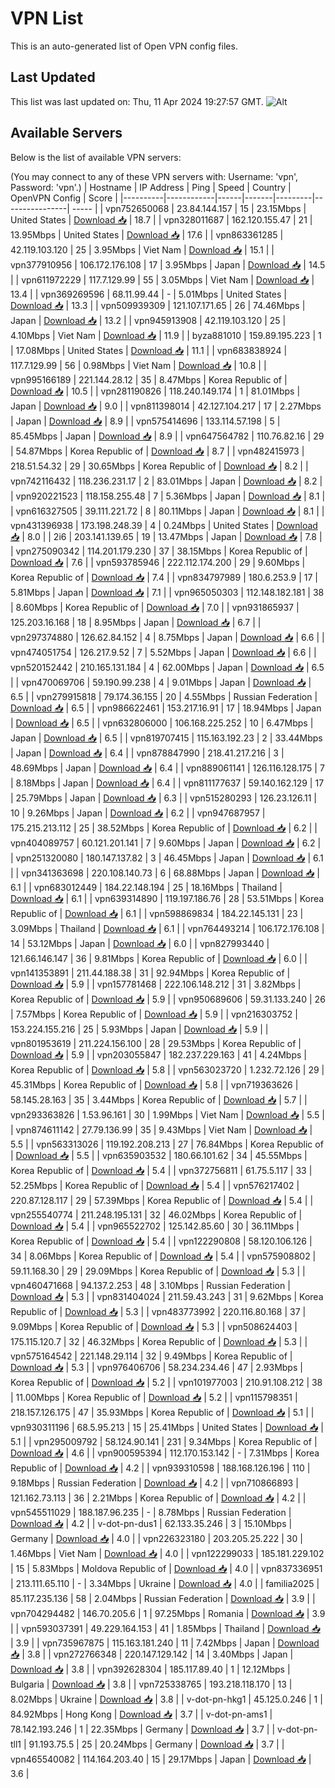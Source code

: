 # VPN List

This is an auto-generated list of Open VPN config files.

## Last Updated

This list was last updated on: Thu, 11 Apr 2024 19:27:57 GMT.
![Alt](https://repobeats.axiom.co/api/embed/186b98318ef1479477931607c1ad7d823f12451f.svg "Repobeats analytics image")

## Available Servers

Below is the list of available VPN servers:

(You may connect to any of these VPN servers with: Username: 'vpn', Password: 'vpn'.)
| Hostname | IP Address | Ping | Speed | Country | OpenVPN Config | Score |
|----------|------------|------|-------|---------|----------------| ----- |
| vpn752650068 | 23.84.144.157 | 15 | 23.15Mbps | United States | [Download 📥](./configs/server_0_US.ovpn) | 18.7 |
| vpn328011687 | 162.120.155.47 | 21 | 13.95Mbps | United States | [Download 📥](./configs/server_1_US.ovpn) | 17.6 |
| vpn863361285 | 42.119.103.120 | 25 | 3.95Mbps | Viet Nam | [Download 📥](./configs/server_2_VN.ovpn) | 15.1 |
| vpn377910956 | 106.172.176.108 | 17 | 3.95Mbps | Japan | [Download 📥](./configs/server_3_JP.ovpn) | 14.5 |
| vpn611972229 | 117.7.129.99 | 55 | 3.05Mbps | Viet Nam | [Download 📥](./configs/server_4_VN.ovpn) | 13.4 |
| vpn369269596 | 68.11.99.44 | - | 5.01Mbps | United States | [Download 📥](./configs/server_5_US.ovpn) | 13.3 |
| vpn509939309 | 121.107.171.65 | 26 | 74.46Mbps | Japan | [Download 📥](./configs/server_6_JP.ovpn) | 13.2 |
| vpn945913908 | 42.119.103.120 | 25 | 4.10Mbps | Viet Nam | [Download 📥](./configs/server_7_VN.ovpn) | 11.9 |
| byza881010 | 159.89.195.223 | 1 | 17.08Mbps | United States | [Download 📥](./configs/server_8_US.ovpn) | 11.1 |
| vpn683838924 | 117.7.129.99 | 56 | 0.98Mbps | Viet Nam | [Download 📥](./configs/server_9_VN.ovpn) | 10.8 |
| vpn995166189 | 221.144.28.12 | 35 | 8.47Mbps | Korea Republic of | [Download 📥](./configs/server_10_KR.ovpn) | 10.5 |
| vpn281190826 | 118.240.149.174 | 1 | 81.01Mbps | Japan | [Download 📥](./configs/server_11_JP.ovpn) | 9.0 |
| vpn811398014 | 42.127.104.217 | 17 | 2.27Mbps | Japan | [Download 📥](./configs/server_12_JP.ovpn) | 8.9 |
| vpn575414696 | 133.114.57.198 | 5 | 85.45Mbps | Japan | [Download 📥](./configs/server_13_JP.ovpn) | 8.9 |
| vpn647564782 | 110.76.82.16 | 29 | 54.87Mbps | Korea Republic of | [Download 📥](./configs/server_14_KR.ovpn) | 8.7 |
| vpn482415973 | 218.51.54.32 | 29 | 30.65Mbps | Korea Republic of | [Download 📥](./configs/server_15_KR.ovpn) | 8.2 |
| vpn742116432 | 118.236.231.17 | 2 | 83.01Mbps | Japan | [Download 📥](./configs/server_16_JP.ovpn) | 8.2 |
| vpn920221523 | 118.158.255.48 | 7 | 5.36Mbps | Japan | [Download 📥](./configs/server_17_JP.ovpn) | 8.1 |
| vpn616327505 | 39.111.221.72 | 8 | 80.11Mbps | Japan | [Download 📥](./configs/server_18_JP.ovpn) | 8.1 |
| vpn431396938 | 173.198.248.39 | 4 | 0.24Mbps | United States | [Download 📥](./configs/server_19_US.ovpn) | 8.0 |
| 2i6 | 203.141.139.65 | 19 | 13.47Mbps | Japan | [Download 📥](./configs/server_20_JP.ovpn) | 7.8 |
| vpn275090342 | 114.201.179.230 | 37 | 38.15Mbps | Korea Republic of | [Download 📥](./configs/server_21_KR.ovpn) | 7.6 |
| vpn593785946 | 222.112.174.200 | 29 | 9.60Mbps | Korea Republic of | [Download 📥](./configs/server_22_KR.ovpn) | 7.4 |
| vpn834797989 | 180.6.253.9 | 17 | 5.81Mbps | Japan | [Download 📥](./configs/server_23_JP.ovpn) | 7.1 |
| vpn965050303 | 112.148.182.181 | 38 | 8.60Mbps | Korea Republic of | [Download 📥](./configs/server_24_KR.ovpn) | 7.0 |
| vpn931865937 | 125.203.16.168 | 18 | 8.95Mbps | Japan | [Download 📥](./configs/server_25_JP.ovpn) | 6.7 |
| vpn297374880 | 126.62.84.152 | 4 | 8.75Mbps | Japan | [Download 📥](./configs/server_26_JP.ovpn) | 6.6 |
| vpn474051754 | 126.217.9.52 | 7 | 5.52Mbps | Japan | [Download 📥](./configs/server_27_JP.ovpn) | 6.6 |
| vpn520152442 | 210.165.131.184 | 4 | 62.00Mbps | Japan | [Download 📥](./configs/server_28_JP.ovpn) | 6.5 |
| vpn470069706 | 59.190.99.238 | 4 | 9.01Mbps | Japan | [Download 📥](./configs/server_29_JP.ovpn) | 6.5 |
| vpn279915818 | 79.174.36.155 | 20 | 4.55Mbps | Russian Federation | [Download 📥](./configs/server_30_RU.ovpn) | 6.5 |
| vpn986622461 | 153.217.16.91 | 17 | 18.94Mbps | Japan | [Download 📥](./configs/server_31_JP.ovpn) | 6.5 |
| vpn632806000 | 106.168.225.252 | 10 | 6.47Mbps | Japan | [Download 📥](./configs/server_32_JP.ovpn) | 6.5 |
| vpn819707415 | 115.163.192.23 | 2 | 33.44Mbps | Japan | [Download 📥](./configs/server_33_JP.ovpn) | 6.4 |
| vpn878847990 | 218.41.217.216 | 3 | 48.69Mbps | Japan | [Download 📥](./configs/server_34_JP.ovpn) | 6.4 |
| vpn889061141 | 126.116.128.175 | 7 | 8.18Mbps | Japan | [Download 📥](./configs/server_35_JP.ovpn) | 6.4 |
| vpn811177637 | 59.140.162.129 | 17 | 25.79Mbps | Japan | [Download 📥](./configs/server_36_JP.ovpn) | 6.3 |
| vpn515280293 | 126.23.126.11 | 10 | 9.26Mbps | Japan | [Download 📥](./configs/server_37_JP.ovpn) | 6.2 |
| vpn947687957 | 175.215.213.112 | 25 | 38.52Mbps | Korea Republic of | [Download 📥](./configs/server_38_KR.ovpn) | 6.2 |
| vpn404089757 | 60.121.201.141 | 7 | 9.60Mbps | Japan | [Download 📥](./configs/server_39_JP.ovpn) | 6.2 |
| vpn251320080 | 180.147.137.82 | 3 | 46.45Mbps | Japan | [Download 📥](./configs/server_40_JP.ovpn) | 6.1 |
| vpn341363698 | 220.108.140.73 | 6 | 68.88Mbps | Japan | [Download 📥](./configs/server_41_JP.ovpn) | 6.1 |
| vpn683012449 | 184.22.148.194 | 25 | 18.16Mbps | Thailand | [Download 📥](./configs/server_42_TH.ovpn) | 6.1 |
| vpn639314890 | 119.197.186.76 | 28 | 53.51Mbps | Korea Republic of | [Download 📥](./configs/server_43_KR.ovpn) | 6.1 |
| vpn598869834 | 184.22.145.131 | 23 | 3.09Mbps | Thailand | [Download 📥](./configs/server_44_TH.ovpn) | 6.1 |
| vpn764493214 | 106.172.176.108 | 14 | 53.12Mbps | Japan | [Download 📥](./configs/server_45_JP.ovpn) | 6.0 |
| vpn827993440 | 121.66.146.147 | 36 | 9.81Mbps | Korea Republic of | [Download 📥](./configs/server_46_KR.ovpn) | 6.0 |
| vpn141353891 | 211.44.188.38 | 31 | 92.94Mbps | Korea Republic of | [Download 📥](./configs/server_47_KR.ovpn) | 5.9 |
| vpn157781468 | 222.106.148.212 | 31 | 3.82Mbps | Korea Republic of | [Download 📥](./configs/server_48_KR.ovpn) | 5.9 |
| vpn950689606 | 59.31.133.240 | 26 | 7.57Mbps | Korea Republic of | [Download 📥](./configs/server_49_KR.ovpn) | 5.9 |
| vpn216303752 | 153.224.155.216 | 25 | 5.93Mbps | Japan | [Download 📥](./configs/server_50_JP.ovpn) | 5.9 |
| vpn801953619 | 211.224.156.100 | 28 | 29.53Mbps | Korea Republic of | [Download 📥](./configs/server_51_KR.ovpn) | 5.9 |
| vpn203055847 | 182.237.229.163 | 41 | 4.24Mbps | Korea Republic of | [Download 📥](./configs/server_52_KR.ovpn) | 5.8 |
| vpn563023720 | 1.232.72.126 | 29 | 45.31Mbps | Korea Republic of | [Download 📥](./configs/server_53_KR.ovpn) | 5.8 |
| vpn719363626 | 58.145.28.163 | 35 | 3.44Mbps | Korea Republic of | [Download 📥](./configs/server_54_KR.ovpn) | 5.7 |
| vpn293363826 | 1.53.96.161 | 30 | 1.99Mbps | Viet Nam | [Download 📥](./configs/server_55_VN.ovpn) | 5.5 |
| vpn874611142 | 27.79.136.99 | 35 | 9.43Mbps | Viet Nam | [Download 📥](./configs/server_56_VN.ovpn) | 5.5 |
| vpn563313026 | 119.192.208.213 | 27 | 76.84Mbps | Korea Republic of | [Download 📥](./configs/server_57_KR.ovpn) | 5.5 |
| vpn635903532 | 180.66.101.62 | 34 | 45.55Mbps | Korea Republic of | [Download 📥](./configs/server_58_KR.ovpn) | 5.4 |
| vpn372756811 | 61.75.5.117 | 33 | 52.25Mbps | Korea Republic of | [Download 📥](./configs/server_59_KR.ovpn) | 5.4 |
| vpn576217402 | 220.87.128.117 | 29 | 57.39Mbps | Korea Republic of | [Download 📥](./configs/server_60_KR.ovpn) | 5.4 |
| vpn255540774 | 211.248.195.131 | 32 | 46.02Mbps | Korea Republic of | [Download 📥](./configs/server_61_KR.ovpn) | 5.4 |
| vpn965522702 | 125.142.85.60 | 30 | 36.11Mbps | Korea Republic of | [Download 📥](./configs/server_62_KR.ovpn) | 5.4 |
| vpn122290808 | 58.120.106.126 | 34 | 8.06Mbps | Korea Republic of | [Download 📥](./configs/server_63_KR.ovpn) | 5.4 |
| vpn575908802 | 59.11.168.30 | 29 | 29.09Mbps | Korea Republic of | [Download 📥](./configs/server_64_KR.ovpn) | 5.3 |
| vpn460471668 | 94.137.2.253 | 48 | 3.10Mbps | Russian Federation | [Download 📥](./configs/server_65_RU.ovpn) | 5.3 |
| vpn831404024 | 211.59.43.243 | 31 | 9.62Mbps | Korea Republic of | [Download 📥](./configs/server_66_KR.ovpn) | 5.3 |
| vpn483773992 | 220.116.80.168 | 37 | 9.09Mbps | Korea Republic of | [Download 📥](./configs/server_67_KR.ovpn) | 5.3 |
| vpn508624403 | 175.115.120.7 | 32 | 46.32Mbps | Korea Republic of | [Download 📥](./configs/server_68_KR.ovpn) | 5.3 |
| vpn575164542 | 221.148.29.114 | 32 | 9.49Mbps | Korea Republic of | [Download 📥](./configs/server_69_KR.ovpn) | 5.3 |
| vpn976406706 | 58.234.234.46 | 47 | 2.93Mbps | Korea Republic of | [Download 📥](./configs/server_70_KR.ovpn) | 5.2 |
| vpn101977003 | 210.91.108.212 | 38 | 11.00Mbps | Korea Republic of | [Download 📥](./configs/server_71_KR.ovpn) | 5.2 |
| vpn115798351 | 218.157.126.175 | 47 | 35.93Mbps | Korea Republic of | [Download 📥](./configs/server_72_KR.ovpn) | 5.1 |
| vpn930311196 | 68.5.95.213 | 15 | 25.41Mbps | United States | [Download 📥](./configs/server_73_US.ovpn) | 5.1 |
| vpn295009792 | 58.124.90.141 | 231 | 9.34Mbps | Korea Republic of | [Download 📥](./configs/server_74_KR.ovpn) | 4.6 |
| vpn900595394 | 112.170.153.142 | - | 7.31Mbps | Korea Republic of | [Download 📥](./configs/server_75_KR.ovpn) | 4.2 |
| vpn939310598 | 188.168.126.196 | 110 | 9.18Mbps | Russian Federation | [Download 📥](./configs/server_76_RU.ovpn) | 4.2 |
| vpn710866893 | 121.162.73.113 | 36 | 2.21Mbps | Korea Republic of | [Download 📥](./configs/server_77_KR.ovpn) | 4.2 |
| vpn545511029 | 188.187.96.235 | - | 8.78Mbps | Russian Federation | [Download 📥](./configs/server_78_RU.ovpn) | 4.2 |
| v-dot-pn-dus1 | 62.133.35.246 | 3 | 15.10Mbps | Germany | [Download 📥](./configs/server_79_DE.ovpn) | 4.0 |
| vpn226323180 | 203.205.25.222 | 30 | 1.46Mbps | Viet Nam | [Download 📥](./configs/server_80_VN.ovpn) | 4.0 |
| vpn122299033 | 185.181.229.102 | 15 | 5.83Mbps | Moldova Republic of | [Download 📥](./configs/server_81_MD.ovpn) | 4.0 |
| vpn837336951 | 213.111.65.110 | - | 3.34Mbps | Ukraine | [Download 📥](./configs/server_82_UA.ovpn) | 4.0 |
| familia2025 | 85.117.235.136 | 58 | 2.04Mbps | Russian Federation | [Download 📥](./configs/server_83_RU.ovpn) | 3.9 |
| vpn704294482 | 146.70.205.6 | 1 | 97.25Mbps | Romania | [Download 📥](./configs/server_84_RO.ovpn) | 3.9 |
| vpn593037391 | 49.229.164.153 | 41 | 1.85Mbps | Thailand | [Download 📥](./configs/server_85_TH.ovpn) | 3.9 |
| vpn735967875 | 115.163.181.240 | 11 | 7.42Mbps | Japan | [Download 📥](./configs/server_86_JP.ovpn) | 3.8 |
| vpn272766348 | 220.147.129.142 | 14 | 3.40Mbps | Japan | [Download 📥](./configs/server_87_JP.ovpn) | 3.8 |
| vpn392628304 | 185.117.89.40 | 1 | 12.12Mbps | Bulgaria | [Download 📥](./configs/server_88_BG.ovpn) | 3.8 |
| vpn725338765 | 193.218.118.170 | 13 | 8.02Mbps | Ukraine | [Download 📥](./configs/server_89_UA.ovpn) | 3.8 |
| v-dot-pn-hkg1 | 45.125.0.246 | 1 | 84.92Mbps | Hong Kong | [Download 📥](./configs/server_90_HK.ovpn) | 3.7 |
| v-dot-pn-ams1 | 78.142.193.246 | 1 | 22.35Mbps | Germany | [Download 📥](./configs/server_91_DE.ovpn) | 3.7 |
| v-dot-pn-tll1 | 91.193.75.5 | 25 | 20.24Mbps | Germany | [Download 📥](./configs/server_92_DE.ovpn) | 3.7 |
| vpn465540082 | 114.164.203.40 | 15 | 29.17Mbps | Japan | [Download 📥](./configs/server_93_JP.ovpn) | 3.6 |
